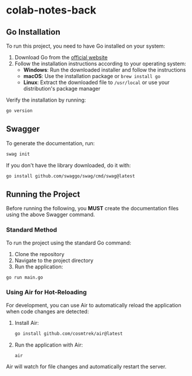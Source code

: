 # colab-notes-back

## Go Installation

To run this project, you need to have Go installed on your system:

1. Download Go from the [official website](https://golang.org/dl/)
2. Follow the installation instructions according to your operating system:
   - **Windows**: Run the downloaded installer and follow the instructions
   - **macOS**: Use the installation package or `brew install go`
   - **Linux**: Extract the downloaded file to `/usr/local` or use your distribution's package manager

Verify the installation by running:

```sh
go version
```

## Swagger

To generate the documentation, run:

```sh
swag init
```

If you don't have the library downloaded, do it with:

```sh
go install github.com/swaggo/swag/cmd/swag@latest
```

## Running the Project

Before running the following, you **MUST** create the documentation files using the above Swagger command.

### Standard Method

To run the project using the standard Go command:

1. Clone the repository
2. Navigate to the project directory
3. Run the application:

```sh
go run main.go
```

### Using Air for Hot-Reloading

For development, you can use Air to automatically reload the application when code changes are detected:

1. Install Air:

    ```sh
    go install github.com/cosmtrek/air@latest
    ```

2. Run the application with Air:

    ```sh
    air
    ```

Air will watch for file changes and automatically restart the server.
